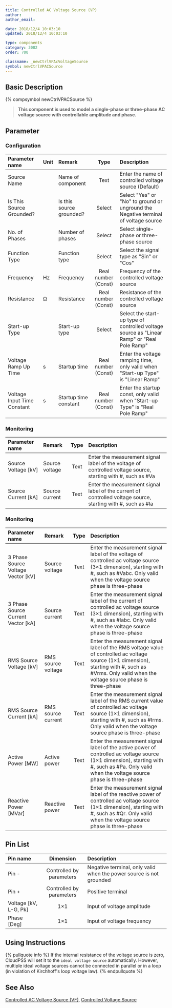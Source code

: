 ```yaml
---
title: Controlled AC Voltage Source (VP)
author:
author_email:

date: 2018/12/4 10:03:10
updated: 2018/12/4 10:03:10

type: components
category: 3002
order: 700

classname: _newCtrlVPAcVoltageSource
symbol: newCtrlVPACSource
---
```


## Basic Description

{% compsymbol newCtrlVPACSource %}

> **This component is used to model a single-phase or three-phase AC voltage source with controllable amplitude and phase.**

## Parameter

### Configuration

| Parameter name              | Unit | Remark                   |        Type         | Description                                                                                |
| :-------------------------- | :--- | :----------------------- | :-----------------: | :----------------------------------------------------------------------------------------- |
| Source Name                 |      | Name of component        |        Text         | Enter the name of controlled voltage source (Default)                                      |
| Is This Source Grounded?    |      | Is this source grounded? |       Select        | Select "Yes" or "No" to ground or unground the Negative terminal of voltage source         |
| No. of Phases               |      | Number of phases         |       Select        | Select single-phase or three-phase source                                                  |
| Function Type               |      | Function type            |       Select        | Select the signal type as "Sin" or "Cos"                                                   |
| Frequency                   | Hz   | Frequency                | Real number (Const) | Frequency of the controlled voltage source                                                 |
| Resistance                  | Ω    | Resistance               | Real number (Const) | Resistance of the controlled voltage source                                                |
| Start-up Type               |      | Start-up type            |       Select        | Select the start-up type of controlled voltage source as "Linear Ramp" or "Real Pole Ramp" |
| Voltage Ramp Up Time        | s    | Startup time             | Real number (Const) | Enter the voltage ramping time, only valid when "Start-up Type" is "Linear Ramp"           |
| Voltage Input Time Constant | s    | Startup time constant    | Real number (Const) | Enter the startup const, only valid when "Start-up Type" is "Real Pole Ramp"               |

### Monitoring

| Parameter name        | Remark         | Type | Description                                                                                                  |
| :-------------------- | :------------- | :--: | :----------------------------------------------------------------------------------------------------------- |
| Source Voltage \[kV\] | Source voltage | Text | Enter the measurement signal label of the voltage of controlled voltage source, starting with #, such as #Va |
| Source Current \[kA\] | Source current | Text | Enter the measurement signal label of the current of controlled voltage source, starting with #, such as #Ia |

### Monitoring

| Parameter name                       | Remark             | Type | Description                                                                                                                                                                                          |
| :----------------------------------- | :----------------- | :--: | :--------------------------------------------------------------------------------------------------------------------------------------------------------------------------------------------------- |
| 3 Phase Source Voltage Vector \[kV\] | Source voltage     | Text | Enter the measurement signal label of the voltage of controlled ac voltage source (3×1 dimension), starting with #, such as #Vabc. Only valid when the voltage source phase is three-phase           |
| 3 Phase Source Current Vector \[kA\] | Source current     | Text | Enter the measurement signal label of the current of controlled ac voltage source (3×1 dimension), starting with #, such as #Iabc. Only valid when the voltage source phase is three-phase           |
| RMS Source Voltage \[kV\]            | RMS source voltage | Text | Enter the measurement signal label of the RMS voltage value of controlled ac voltage source (1×1 dimension), starting with #, such as #Vrms. Only valid when the voltage source phase is three-phase |
| RMS Source Current \[kA\]            | RMS source current | Text | Enter the measurement signal label of the RMS current value of controlled ac voltage source (1×1 dimension), starting with #, such as #Irms. Only valid when the voltage source phase is three-phase |
| Active Power \[MW\]                  | Active power       | Text | Enter the measurement signal label of the active power of controlled ac voltage source (1×1 dimension), starting with #, such as #Pa. Only valid when the voltage source phase is three-phase        |
| Reactive Power \[MVar\]              | Reactive power     | Text | Enter the measurement signal label of the reactive power of controlled ac voltage source (1×1 dimension), starting with #, such as #Qr. Only valid when the voltage source phase is three-phase      |

## Pin List

| Pin name                |        Dimension         | Description                                                         |
| :---------------------- | :----------------------: | :------------------------------------------------------------------ |
| Pin -                   | Controlled by parameters | Negative terminal, only valid when the power source is not grounded |
| Pin +                   | Controlled by parameters | Positive terminal                                                   |
| Voltage \[kV, L-G, Pk\] |           1×1            | Input of voltage amplitude                                          |
| Phase \[Deg\]           |           1×1            | Input of voltage frequency                                          |

## Using Instructions

{% pullquote info %}
If the internal resistance of the voltage source is zero, CloudPSS will set it to the `ideal voltage source` automatically. However, multiple ideal voltage sources cannot be connected in parallel or in a loop (in violation of Kirchhoff's loop voltage law).
{% endpullquote %}

## See Also

[Controlled AC Voltage Source (VF)](comp_newCtrlAcVoltageSource.md), [Controlled Voltage Source](comp_newCtrlVoltageSource.md)

